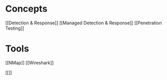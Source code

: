 # Concepts
[[Detection & Response]]
[[Managed Detection & Response]]
[[Penetration Testing]]

# Tools
[[NMap]]
[[Wireshark]]

[[]]